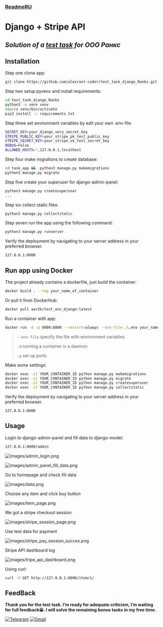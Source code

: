 ### [ReadmeRU](https://github.com/alexroot-coder/test_task_django_Ranks/blob/master/Readme.ru.md)
# Django + Stripe API
## _Solution of a [test task](https://github.com/alexroot-coder/test_task_django_Ranks/blob/master/Тестовое_задание_для_Python_разработчика.pdf)  for ООО Ранкс_

## Installation


Step one clone app:
```sh
git clone https://github.com/alexroot-coder/test_task_django_Ranks.git
```
Step two setup pyvenv and install requirements:
```sh
cd test_task_django_Ranks
python3 -m venv venv
source venv/bin/activate
pip3 install -r requirements.txt
```
Step three set environment variables by edit your own .env-file:

```sh
SECRET_KEY=your_django_very_secret_key
STRIPE_PUBLIC_KEY=your_stripe_pk_test_public_key
STRIPE_SECRET_KEY=your_stripe_sk_test_secret_key
DEBUG=False
ALLOWED_HOSTS=*,127.0.0.1,localhost
``` 
Step four make migrations to create database:
```sh
cd task_app &&  python3 manage.py makemigrations
python3 manage.py migrate
``` 

Step five create your superuser for django-admin-panel:
```sh
python3 manage.py createsuperuser
...
``` 
Step six collect static files:
```sh
python3 manage.py collectstatic
``` 

Step seven run the app using the following command:
```sh
python3 manage.py runserver
``` 
Verify the deployment by navigating to your server address in your preferred browser.
```sh
127.0.0.1:8000
```

## Run app using Docker

The project already contains a dockerfile, just build the container:
```sh
docker build . --tag your_name_of_container
```

Or pull it from DockerHub:
```sh
docker pull aar2k/test_env_django:latest
```


Run a container with app:

```sh
docker run -d -p 8000:8000 --restart=always --env-file .\.env your_name_of_container
```

> `--env-file` specify the file with environment variables
> 
> `-d` running a container in a daemon
>
> `-p` set up ports

Make some settings:
```sh
docker exec -it YOUR_CONTAINER_ID python manage.py makemigrations
docker exec -it YOUR_CONTAINER_ID python manage.py migrate
docker exec -it YOUR_CONTAINER_ID python manage.py createsuperuser
docker exec -it YOUR_CONTAINER_ID python manage.py collectstatic 
```

Verify the deployment by navigating to your server address in your preferred browser.

```sh
127.0.0.1:8000
```
## Usage

Login to django-admin-panel and fill data to django-model:
```sh
127.0.0.1:8000/admin
```
![images/admin_login.png](images/admin_login.png)

![images/admin_panel_fill_data.png](images/admin_panel_fill_data.png)

Go to homepage and check fill data

![images/data.png](images/data.png)

Choose any item and click buy button

![images/item_page.png](images/item_page.png)

We got a stripe checkout session 

![images/stripe_session_page.png](images/stripe_session_page.png)

Use test data for payment

![images/stripe_pay_session_succes.png](images/stripe_pay_session_succes.png)

Stripe API dashboard log

![images/tripe_api_dashboard.png](images/stripe_api_dashboard.png)

Using curl:

```sh
curl -X GET http://127.0.0.1:8000/item/1/
```

## FeedBack

**Thank you for the test task. I’m ready for adequate criticism, I’m waiting for full feedback😀. I will solve the remaining bonus tasks in my free time.**

[![Telegram](https://img.shields.io/badge/Telegram-2CA5E0?style=for-the-badge&logo=telegram&logoColor=white)](https://t.me/yavamnerobot)
[![Gmail](https://img.shields.io/badge/Gmail-D14836?style=for-the-badge&logo=gmail&logoColor=white)](mailto:alexrozhentsev@gmail.com)


